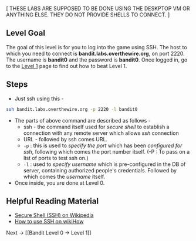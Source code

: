 [ THESE LABS ARE SUPPOSED TO BE DONE USING THE DESKPTOP VM OR ANYTHING ELSE. THEY DO NOT PROVIDE SHELLS TO CONNECT. ]

## Level Goal

The goal of this level is for you to log into the game using SSH. The host to which you need to connect is **bandit.labs.overthewire.org**, on port 2220. The username is **bandit0** and the password is **bandit0**. Once logged in, go to the [Level 1](https://overthewire.org/wargames/bandit/bandit1.html) page to find out how to beat Level 1.

## Steps
- Just ssh using this -

```bash
ssh bandit.labs.overthewire.org -p 2220 -l bandit0
```

- The parts of above command are described as follows -
	- ssh - the command itself used for *secure shell* to establish a connection with any remote server which allows *ssh* connection
	- URL - followed by ssh comes URL.
	- `-p` : this is used to *specify the port* which has been *configured for ssh*, following which comes the port number itself. (-P : To pass on a list of ports to test ssh on.)
	- `-l` : used to *specify username* which is pre-configured in the DB of server, containing authorized people's credentials. Followed by which comes the *username* itself.
- Once inside, you are done at Level 0.

## Helpful Reading Material

- [Secure Shell (SSH) on Wikipedia](https://en.wikipedia.org/wiki/Secure_Shell)
- [How to use SSH on wikiHow](https://www.wikihow.com/Use-SSH)

Next -> [[Bandit Level 0 → Level 1]]
